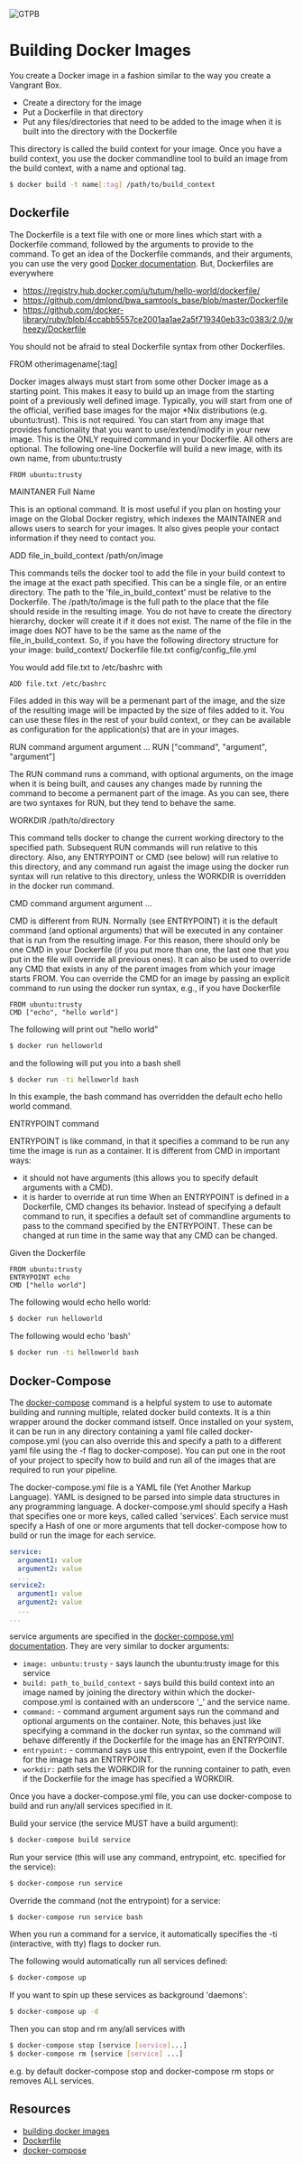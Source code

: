 ![GTPB](http://gtpb.igc.gulbenkian.pt/bicourses/images/GTPB2015logo.png "GTPB")

Building Docker Images
======================

You create a Docker image in a fashion similar to the way you create a Vangrant Box.

- Create a directory for the image
- Put a Dockerfile in that directory
- Put any files/directories that need to be added to the image when it is built into the directory with the Dockerfile

This directory is called the build context for your image.  Once you have a build context, you use the docker commandline tool to build an image from the build context, with a name and optional tag.
```bash
$ docker build -t name[:tag] /path/to/build_context
```

Dockerfile
----------

The Dockerfile is a text file with one or more lines which start with a Dockerfile command, followed by the arguments to provide to the command. To get an idea of the Dockerfile commands, and their arguments, you can use the very good [Docker documentation](https://docs.docker.com/reference/builder/).  But, Dockerfiles are everywhere

- https://registry.hub.docker.com/u/tutum/hello-world/dockerfile/
- https://github.com/dmlond/bwa_samtools_base/blob/master/Dockerfile
- https://github.com/docker-library/ruby/blob/4ccabb5557ce2001aa1ae2a5f719340eb33c0383/2.0/wheezy/Dockerfile

You should not be afraid to steal Dockerfile syntax from other Dockerfiles.

FROM otherimagename[:tag]

Docker images always must start from some other Docker image as a starting point. This makes it easy to build up an image from the
starting point of a previously well defined image. Typically, you will start from one of the official, verified base images for the major \*Nix distributions (e.g. ubuntu:trust). This is not required.  You can start from any image that provides functionality that you want to use/extend/modify in your new image.  This is the ONLY required command in your Dockerfile.  All others are optional.  The following one-line Dockerfile will build a new image, with its own name, from ubuntu:trusty

```
FROM ubuntu:trusty
```

MAINTANER Full Name <email>

This is an optional command.  It is most useful if you plan on hosting your image on the Global Docker registry, which indexes the MAINTAINER and allows users to search for your images.  It also gives people your contact information if they need to contact you.

ADD file_in_build_context /path/on/image

This commands tells the docker tool to add the file in your build context to the image at the exact path specified. This can be a single file, or an entire directory. The path to the 'file_in_build_context' must be relative to the Dockerfile.  The /path/to/image is the full path to the place that the file should reside in the resulting image.  You do not have to create the directory hierarchy, docker will create it if it does not exist. The name of the file in the image does NOT have to be the same as the name of the file_in_build_context.  So, if you have the following directory structure for your image:
build_context/
              Dockerfile
              file.txt
              config/config_file.yml

You would add file.txt to /etc/bashrc with
```
ADD file.txt /etc/bashrc
```

Files added in this way will be a permenant part of the image, and the size of the resulting image will be impacted by the size of files added to it. You can use these files in the rest of your build context, or they can be available as configuration for the application(s) that are in your images.

RUN command argument argument ...
RUN ["command", "argument", "argument"]

The RUN command runs a command, with optional arguments, on the image when it is being built, and causes any changes made by running the command to become a permanent part of the image.  As you can see, there are two syntaxes for RUN, but they tend to behave the same.

WORKDIR /path/to/directory

This command tells docker to change the current working directory to the specified path.  Subsequent RUN commands will run relative to this directory.  Also, any ENTRYPOINT or CMD (see below) will run relative to this directory, and any command run agaist the image using the docker run syntax will run relative to this directory, unless the WORKDIR is overridden in the docker run command.

CMD command argument argument ...

CMD is different from RUN. Normally (see ENTRYPOINT) it is the default command (and optional arguments) that will be executed in any container that is run from the resulting image.  For this reason, there should only be one CMD in your Dockerfile (if you put more than one, the last one that you put in the file will override all previous ones).  It can also be used to override any CMD that exists in any of the parent images from which your image starts FROM.  You can override the CMD for an image by passing an explicit command to run using the docker run syntax, e.g., if you have Dockerfile
```
FROM ubuntu:trusty
CMD ["echo", "hello world"]
```

The following will print out "hello world"
```bash
$ docker run helloworld
```
and the following will put you into a bash shell
```bash
$ docker run -ti helloworld bash
```
In this example, the bash command has overridden the default echo hello world command.

ENTRYPOINT command

ENTRYPOINT is like command, in that it specifies a command to be run any time the image is run as a container.  It is different from CMD in important ways:
 - it should not have arguments (this allows you to specify default arguments with a CMD).
 - it is harder to override at run time
When an ENTRYPOINT is defined in a Dockerfile, CMD changes its behavior.  Instead of specifying a default command to run, it specifies a default set of commandline arguments to pass to the command specified by the ENTRYPOINT. These can be changed at run time in the same way that any CMD can be changed.

Given the Dockerfile
```
FROM ubuntu:trusty
ENTRYPOINT echo
CMD ["hello world"]
```

The following would echo hello world:
```bash
$ docker run helloworld
```
The following would echo 'bash'
```bash
$ docker run -ti helloworld bash
```

Docker-Compose
--------------

The [docker-compose](https://docs.docker.com/compose/) command is a helpful system to use to automate building and running multiple, related docker build contexts. It is a thin wrapper around the docker command istself. Once installed on your system, it can be run in any directory containing a yaml file called docker-compose.yml (you can also override this and specify a path to a different yaml file using the -f flag to docker-compose). You can put one in the root of your project to specify how to build and run all of the images that are required to run your pipeline.

The docker-compose.yml file is a YAML file (Yet Another Markup Language). YAML is designed to be parsed into simple data structures in any programming language. A docker-compose.yml should specify a Hash that specifies one or more keys, called called 'services'.  Each service must specify a Hash of one or more arguments that tell docker-compose how to build or run the image for each service.

```yaml
service:
  argument1: value
  argument2: value
  ...
service2:
  argument1: value
  argument2: value
  ...
...
```

service arguments are specified in the [docker-compose.yml documentation](https://docs.docker.com/compose/yml/).  They are very similar to docker arguments:

-  `image: unbuntu:trusty` - says launch the ubuntu:trusty image for this service
- `build: path_to_build_context` - says build this build context into an image named 
  by joining the directory within which the docker-compose.yml is contained with an 
  underscore '\_' and the service name.
- `command:` - command argument argument says run the command and optional arguments 
  on the container.  Note, this behaves just like specifying a command in the docker 
  run syntax, so the command will behave differently if the Dockerfile for the image 
  has an ENTRYPOINT.
- `entrypoint:` - command says use this entrypoint, even if the Dockerfile for the 
  image has an ENTRYPOINT.
- `workdir:` path sets the WORKDIR for the running container to path, even if the 
  Dockerfile for the image has specified a WORKDIR.

Once you have a docker-compose.yml file, you can use docker-compose to build and run 
any/all services specified in it.

Build your service (the service MUST have a build argument):
```bash
$ docker-compose build service
```

Run your service (this will use any command, entrypoint, etc. specified for the service):
```bash
$ docker-compose run service
```

Override the command (not the entrypoint) for a service:
```bash
$ docker-compose run service bash
```

When you run a command for a service, it automatically specifies the -ti (interactive, with tty) flags to docker run.

The following would automatically run all services defined:
```bash
$ docker-compose up
```

If you want to spin up these services as background 'daemons':
```bash
$ docker-compose up -d
```
Then you can stop and rm any/all services with
```bash
$ docker-compose stop [service [service]...]
$ docker-compose rm [service [service] ...]
```
e.g. by default docker-compose stop and docker-compose rm stops or removes ALL services.

Resources
---------
* [building docker images](https://docs.docker.com/reference/commandline/cli/#build)
* [Dockerfile](https://docs.docker.com/reference/builder/)
* [docker-compose](https://docs.docker.com/compose/)
